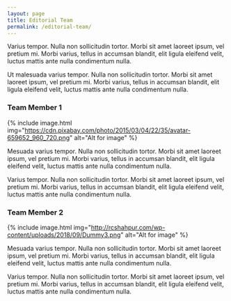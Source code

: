 ```yaml
---
layout: page
title: Editorial Team
permalink: /editorial-team/
---
```


Varius tempor. Nulla non sollicitudin tortor. Morbi sit amet laoreet ipsum, vel pretium mi. Morbi varius, tellus in accumsan blandit, elit ligula eleifend velit, luctus mattis ante nulla condimentum nulla.

Ut malesuada varius tempor. Nulla non sollicitudin tortor. Morbi sit amet laoreet ipsum, vel pretium mi. Morbi varius, tellus in accumsan blandit, elit ligula eleifend velit, luctus mattis ante nulla condimentum nulla.


### Team Member 1
{% include image.html img="https://cdn.pixabay.com/photo/2015/03/04/22/35/avatar-659652_960_720.png" alt="Alt for image" %}

Mesuada varius tempor. Nulla non sollicitudin tortor. Morbi sit amet laoreet ipsum, vel pretium mi. Morbi varius, tellus in accumsan blandit, elit ligula eleifend velit, luctus mattis ante nulla condimentum nulla.

Varius tempor. Nulla non sollicitudin tortor. Morbi sit amet laoreet ipsum, vel pretium mi. Morbi varius, tellus in accumsan blandit, elit ligula eleifend velit, luctus mattis ante nulla condimentum nulla.

### Team Member 2
{% include image.html img="http://rcshahpur.com/wp-content/uploads/2018/09/Dummy3.png" alt="Alt for image" %}

Mesuada varius tempor. Nulla non sollicitudin tortor. Morbi sit amet laoreet ipsum, vel pretium mi. Morbi varius, tellus in accumsan blandit, elit ligula eleifend velit, luctus mattis ante nulla condimentum nulla.

Varius tempor. Nulla non sollicitudin tortor. Morbi sit amet laoreet ipsum, vel pretium mi. Morbi varius, tellus in accumsan blandit, elit ligula eleifend velit, luctus mattis ante nulla condimentum nulla.